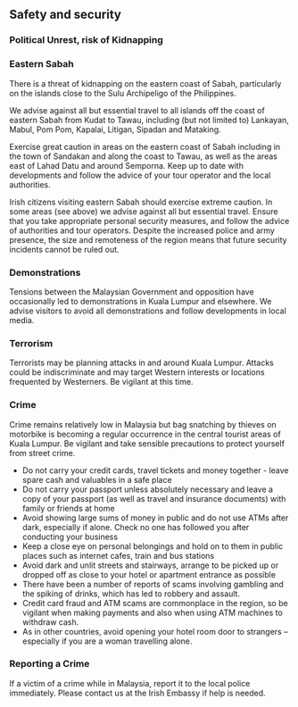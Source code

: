 ## Safety and security

### **Political Unrest, risk of Kidnapping**

### **Eastern Sabah**

There is a threat of kidnapping on the eastern coast of Sabah, particularly on the islands close to the Sulu Archipeligo of the Philippines.

We advise against all but essential travel to all islands off the coast of eastern Sabah from Kudat to Tawau, including (but not limited to) Lankayan, Mabul, Pom Pom, Kapalai, Litigan, Sipadan and Mataking.

Exercise great caution in areas on the eastern coast of Sabah including in the town of Sandakan and along the coast to Tawau, as well as the areas east of Lahad Datu and around Semporna. Keep up to date with developments and follow the advice of your tour operator and the local authorities.

Irish citizens visiting eastern Sabah should exercise extreme caution. In some areas (see above) we advise against all but essential travel. Ensure that you take appropriate personal security measures, and follow the advice of authorities and tour operators. Despite the increased police and army presence, the size and remoteness of the region means that future security incidents cannot be ruled out.

### **Demonstrations**

Tensions between the Malaysian Government and opposition have occasionally led to demonstrations in Kuala Lumpur and elsewhere. We advise visitors to avoid all demonstrations and follow developments in local media.

### **Terrorism**

Terrorists may be planning attacks in and around Kuala Lumpur. Attacks could be indiscriminate and may target Western interests or locations frequented by Westerners. Be vigilant at this time.

### **Crime**

Crime remains relatively low in Malaysia but bag snatching by thieves on motorbike is becoming a regular occurrence in the central tourist areas of Kuala Lumpur. Be vigilant and take sensible precautions to protect yourself from street crime.

* Do not carry your credit cards, travel tickets and money together - leave spare cash and valuables in a safe place
* Do not carry your passport unless absolutely necessary and leave a copy of your passport (as well as travel and insurance documents) with family or friends at home
* Avoid showing large sums of money in public and do not use ATMs after dark, especially if alone. Check no one has followed you after conducting your business
* Keep a close eye on personal belongings and hold on to them in public places such as internet cafes, train and bus stations
* Avoid dark and unlit streets and stairways, arrange to be picked up or dropped off as close to your hotel or apartment entrance as possible
* There have been a number of reports of scams involving gambling and the spiking of drinks, which has led to robbery and assault.
* Credit card fraud and ATM scams are commonplace in the region, so be vigilant when making payments and also when using ATM machines to withdraw cash.
* As in other countries, avoid opening your hotel room door to strangers – especially if you are a woman travelling alone.

### **Reporting a Crime**

If a victim of a crime while in Malaysia, report it to the local police immediately. Please contact us at the Irish Embassy if help is needed.